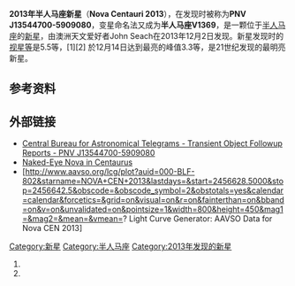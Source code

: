 **2013年半人马座新星**（**Nova Centauri 2013**），在发现时被称为**PNV
J13544700-5909080**，变星命名法又成为**半人马座V1369**，是一颗位于[半人马座](../Page/半人马座.md "wikilink")的[新星](../Page/新星.md "wikilink")，由澳洲天文爱好者John
Seach在2013年12月2日发现。新星发现时的[视星等](../Page/视星等.md "wikilink")是5.5等，\[1\]\[2\]
於12月14日达到最亮的峰值3.3等，是21世纪发现的最明亮新星。

## 参考资料

## 外部链接

  - [Central Bureau for Astronomical Telegrams - Transient Object
    Followup Reports - PNV
    J13544700-5909080](http://www.cbat.eps.harvard.edu/unconf/followups/J13544700-5909080.html)
  - [Naked-Eye Nova in
    Centaurus](https://archive.is/20131206234042/http://www.skyandtelescope.com/observing/highlights/Naked-Eve-Nova-in-Centaurus-234293341.html)
  - \[<http://www.aavso.org/lcg/plot?auid=000-BLF-802&starname=NOVA+CEN+2013&lastdays=&start=2456628.5000&stop=2456642.5&obscode=&obscode_symbol=2&obstotals=yes&calendar=calendar&forcetics=&grid=on&visual=on&r=on&fainterthan=on&bband=on&v=on&unvalidated=on&pointsize=1&width=800&height=450&mag1=&mag2=&mean=&vmean=>?
    Light Curve Generator: AAVSO Data for Nova CEN 2013\]

[Category:新星](https://zh.wikipedia.org/wiki/Category:新星 "wikilink")
[Category:半人马座](https://zh.wikipedia.org/wiki/Category:半人马座 "wikilink")
[Category:2013年发现的新星](https://zh.wikipedia.org/wiki/Category:2013年发现的新星 "wikilink")

1.
2.